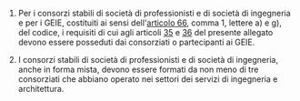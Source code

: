 1. Per i consorzi stabili di società di professionisti e di società di ingegneria e per i GEIE, costituiti ai sensi dell'[articolo 66](/index.html?article=articolo-66&version=1), comma 1, lettere a) e g), del codice, i requisiti di cui agli articoli [35](/index.html?article=allegato-2.12-articolo-35&version=1) e [36](/index.html?article=allegato-2.12-articolo-36&version=1) del presente allegato devono essere posseduti dai consorziati o partecipanti ai GEIE.

2. I consorzi stabili di società di professionisti e di società di ingegneria, anche in forma mista, devono essere formati da non meno di tre consorziati che abbiano operato nei settori dei servizi di ingegneria e architettura.